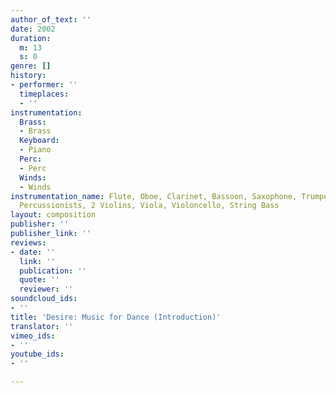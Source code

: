 ```yaml
---
author_of_text: ''
date: 2002
duration:
  m: 13
  s: 0
genre: []
history:
- performer: ''
  timeplaces:
  - ''
instrumentation:
  Brass:
  - Brass
  Keyboard:
  - Piano
  Perc:
  - Perc
  Winds:
  - Winds
instrumentation_name: Flute, Oboe, Clarinet, Bassoon, Saxophone, Trumpet, Piano, 3
  Percussionists, 2 Violins, Viola, Violoncello, String Bass
layout: composition
publisher: ''
publisher_link: ''
reviews:
- date: ''
  link: ''
  publication: ''
  quote: ''
  reviewer: ''
soundcloud_ids:
- ''
title: 'Desire: Music for Dance (Introduction)'
translator: ''
vimeo_ids:
- ''
youtube_ids:
- ''

---
```

